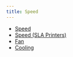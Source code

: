 ```yaml
---
title: Speed
---
```


* [Speed](speed.md)
* [Speed (SLA Printers)](sla-speed.md)
* [Fan](fan.md)
* [Cooling](cooling.md)